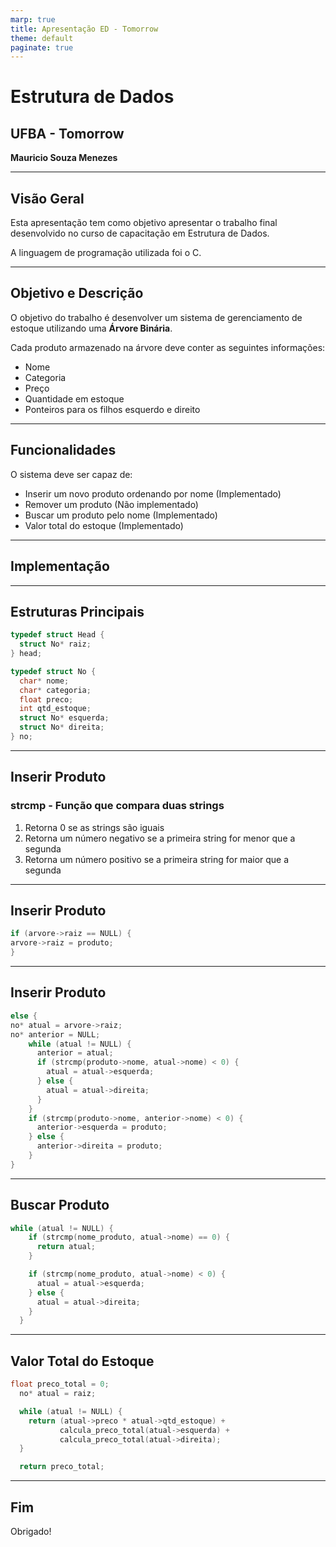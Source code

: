 ```yaml
---
marp: true
title: Apresentação ED - Tomorrow
theme: default
paginate: true
---
```


<!-- markdownlint-disable MD025 MD033 MD003 MD024 -->

<style>
img[alt~="center"] {
  display: block;
  margin: 0 auto;
}
</style>

<!-- header: "Universidade Federal da Bahia - Tomorrow" -->

<style>
footer {
  display: flex;
  justify-content: space-between;
  align-items: center;
  padding: 0 20px 20px 20px;
}

footer img {
  margin-left: 20px;
}

header {
  text-align: left;
  padding-left: 20px;
}
</style>

# Estrutura de Dados

## UFBA - Tomorrow

<b>Mauricio Souza Menezes</b>

---

## Visão Geral

Esta apresentação tem como objetivo apresentar o trabalho final desenvolvido no curso de capacitação em Estrutura de Dados.

A linguagem de programação utilizada foi o C.

---

## Objetivo e Descrição

O objetivo do trabalho é desenvolver um sistema de gerenciamento de estoque utilizando uma **Árvore Binária**.

Cada produto armazenado na árvore deve conter as seguintes informações:

- Nome
- Categoria
- Preço
- Quantidade em estoque
- Ponteiros para os filhos esquerdo e direito

---

## Funcionalidades

O sistema deve ser capaz de:

- Inserir um novo produto ordenando por nome (Implementado)
- Remover um produto (Não implementado)
- Buscar um produto pelo nome (Implementado)
- Valor total do estoque (Implementado)

---

## Implementação

---

## Estruturas Principais

```c
typedef struct Head {
  struct No* raiz;
} head;

typedef struct No {
  char* nome;
  char* categoria;
  float preco;
  int qtd_estoque;
  struct No* esquerda;
  struct No* direita;
} no;
```

---

## Inserir Produto

### strcmp - Função que compara duas strings

1. Retorna 0 se as strings são iguais
2. Retorna um número negativo se a primeira string for menor que a segunda
3. Retorna um número positivo se a primeira string for maior que a segunda

---

## Inserir Produto

```c
if (arvore->raiz == NULL) {
arvore->raiz = produto;
}
```

---

## Inserir Produto

```c
else {
no* atual = arvore->raiz;
no* anterior = NULL;
    while (atual != NULL) {
      anterior = atual;
      if (strcmp(produto->nome, atual->nome) < 0) {
        atual = atual->esquerda;
      } else {
        atual = atual->direita;
      }
    }
    if (strcmp(produto->nome, anterior->nome) < 0) {
      anterior->esquerda = produto;
    } else {
      anterior->direita = produto;
    }
}

```

---

## Buscar Produto

```c
while (atual != NULL) {
    if (strcmp(nome_produto, atual->nome) == 0) {
      return atual;
    }

    if (strcmp(nome_produto, atual->nome) < 0) {
      atual = atual->esquerda;
    } else {
      atual = atual->direita;
    }
  }
```

---

## Valor Total do Estoque

```c
float preco_total = 0;
  no* atual = raiz;

  while (atual != NULL) {
    return (atual->preco * atual->qtd_estoque) +
           calcula_preco_total(atual->esquerda) +
           calcula_preco_total(atual->direita);
  }

  return preco_total;
```

---

## Fim

Obrigado!
